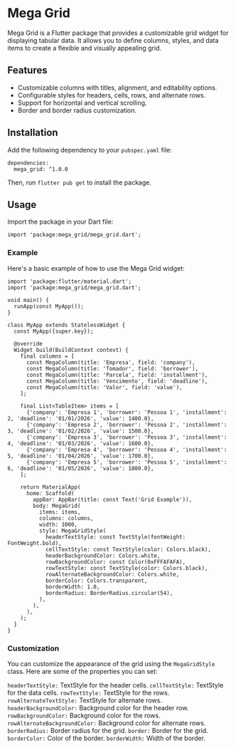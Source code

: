 # Mega Grid

Mega Grid is a Flutter package that provides a customizable grid widget for displaying tabular data. It allows you to define columns, styles, and data items to create a flexible and visually appealing grid.

## Features

- Customizable columns with titles, alignment, and editability options.
- Configurable styles for headers, cells, rows, and alternate rows.
- Support for horizontal and vertical scrolling.
- Border and border radius customization.

## Installation

Add the following dependency to your ```pubspec.yaml``` file:

```
dependencies:
  mega_grid: ^1.0.0
```

Then, run ```flutter pub get``` to install the package.

## Usage

Import the package in your Dart file:

```
import 'package:mega_grid/mega_grid.dart';
```

### Example

Here's a basic example of how to use the Mega Grid widget:

```
import 'package:flutter/material.dart';
import 'package:mega_grid/mega_grid.dart';

void main() {
  runApp(const MyApp());
}

class MyApp extends StatelessWidget {
  const MyApp({super.key});

  @override
  Widget build(BuildContext context) {
    final columns = [
      const MegaColumn(title: 'Empresa', field: 'company'),
      const MegaColumn(title: 'Tomador', field: 'borrower'),
      const MegaColumn(title: 'Parcela', field: 'installment'),
      const MegaColumn(title: 'Vencimento', field: 'deadline'),
      const MegaColumn(title: 'Valor', field: 'value'),
    ];

    final List<TableItem> items = [
      {'company': 'Empresa 1', 'borrower': 'Pessoa 1', 'installment': 2, 'deadline': '01/01/2026', 'value': 1400.0},
      {'company': 'Empresa 2', 'borrower': 'Pessoa 2', 'installment': 3, 'deadline': '01/02/2026', 'value': 1500.0},
      {'company': 'Empresa 3', 'borrower': 'Pessoa 3', 'installment': 4, 'deadline': '01/03/2026', 'value': 1600.0},
      {'company': 'Empresa 4', 'borrower': 'Pessoa 4', 'installment': 5, 'deadline': '01/04/2026', 'value': 1700.0},
      {'company': 'Empresa 5', 'borrower': 'Pessoa 5', 'installment': 6, 'deadline': '01/05/2026', 'value': 1800.0},
    ];

    return MaterialApp(
      home: Scaffold(
        appBar: AppBar(title: const Text('Grid Example')),
        body: MegaGrid(
          items: items,
          columns: columns,
          width: 1000,
          style: MegaGridStyle(
            headerTextStyle: const TextStyle(fontWeight: FontWeight.bold),
            cellTextStyle: const TextStyle(color: Colors.black),
            headerBackgroundColor: Colors.white,
            rowBackgroundColor: const Color(0xFFFAFAFA),
            rowTextStyle: const TextStyle(color: Colors.black),
            rowAlternateBackgroundColor: Colors.white,
            borderColor: Colors.transparent,
            borderWidth: 1.0,
            borderRadius: BorderRadius.circular(54),
          ),
        ),
      ),
    );
  }
}
```

### Customization
You can customize the appearance of the grid using the ```MegaGridStyle``` class. Here are some of the properties you can set:

```headerTextStyle:``` TextStyle for the header cells.
```cellTextStyle:``` TextStyle for the data cells.
```rowTextStyle:``` TextStyle for the rows.
```rowAlternateTextStyle:``` TextStyle for alternate rows.
```headerBackgroundColor:``` Background color for the header row.
```rowBackgroundColor:``` Background color for the rows.
```rowAlternateBackgroundColor:``` Background color for alternate rows.
```borderRadius:``` Border radius for the grid.
```border:``` Border for the grid.
```borderColor:``` Color of the border.
```borderWidth:``` Width of the border.
